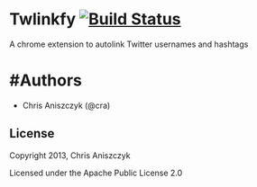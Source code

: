 # Twlinkfy [![Build Status](https://travis-ci.org/caniszczyk/twlinkfy.png?branch=master)](https://travis-ci.org/caniszczyk/twlinkfy)

A chrome extension to autolink Twitter usernames and hashtags

# #Authors

* Chris Aniszczyk (@cra)

## License
Copyright 2013, Chris Aniszczyk

Licensed under the Apache Public License 2.0
